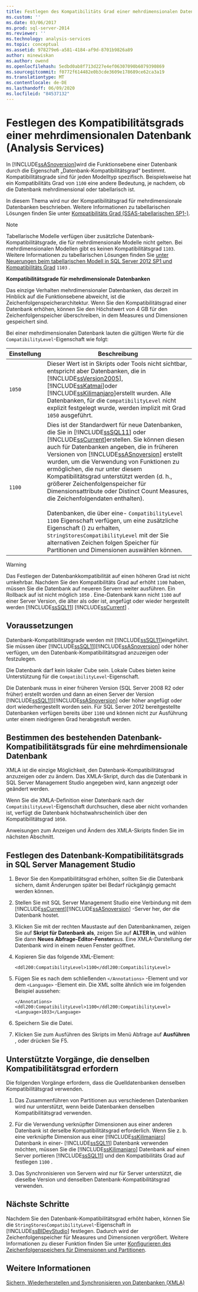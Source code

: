 ```yaml
---
title: Festlegen des Kompatibilitäts Grad einer mehrdimensionalen Datenbank (Analysis Services) | Microsoft-Dokumentation
ms.custom: ''
ms.date: 03/06/2017
ms.prod: sql-server-2014
ms.reviewer: ''
ms.technology: analysis-services
ms.topic: conceptual
ms.assetid: 978279e6-a581-4184-af9d-8701b9826a89
author: minewiskan
ms.author: owend
ms.openlocfilehash: 5edbd0ab8f713d227e4ef06307090b6079390869
ms.sourcegitcommit: f0772f614482e0b3cde3609e178689ce62ca3a19
ms.translationtype: MT
ms.contentlocale: de-DE
ms.lasthandoff: 06/09/2020
ms.locfileid: "84537132"
---
```

# <a name="set-the-compatibility-level-of-a-multidimensional-database-analysis-services"></a>Festlegen des Kompatibilitätsgrads einer mehrdimensionalen Datenbank (Analysis Services)
  In [!INCLUDE[ssASnoversion](../../includes/ssasnoversion-md.md)]wird die Funktionsebene einer Datenbank durch die Eigenschaft „Datenbank-Kompatibilitätsgrad“ bestimmt. Kompatibilitätsgrade sind für jeden Modelltyp spezifisch. Beispielsweise hat ein Kompatibilitäts Grad von `1100` eine andere Bedeutung, je nachdem, ob die Datenbank mehrdimensional oder tabellarisch ist.  
  
 In diesem Thema wird nur der Kompatibilitätsgrad für mehrdimensionale Datenbanken beschrieben. Weitere Informationen zu tabellarischen Lösungen finden Sie unter [Kompatibilitäts Grad &#40;SSAS-tabellarischen SP1-&#41;](../tabular-models/compatibility-level-for-tabular-models-in-analysis-services.md).  
  
> [!NOTE]  
>  Tabellarische Modelle verfügen über zusätzliche Datenbank-Kompatibilitätsgrade, die für mehrdimensionale Modelle nicht gelten. Bei mehrdimensionalen Modellen gibt es keinen Kompatibilitätsgrad `1103`. Weitere Informationen zu tabellarischen Lösungen finden Sie [unter Neuerungen beim tabellarischen Modell in SQL Server 2012 SP1 und Kompatibilitäts Grad](https://go.microsoft.com/fwlink/?LinkId=301727) `1103` .  
  
 **Kompatibilitätsgrade für mehrdimensionale Datenbanken**  
  
 Das einzige Verhalten mehrdimensionaler Datenbanken, das derzeit im Hinblick auf die Funktionsebene abweicht, ist die Zeichenfolgenspeicherarchitektur. Wenn Sie den Kompatibilitätsgrad einer Datenbank erhöhen, können Sie den Höchstwert von 4 GB für den Zeichenfolgenspeicher überschreiben, in dem Measures und Dimensionen gespeichert sind.  
  
 Bei einer mehrdimensionalen Datenbank lauten die gültigen Werte für die `CompatibilityLevel`-Eigenschaft wie folgt:  
  
|Einstellung|Beschreibung|  
|-------------|-----------------|  
|`1050`|Dieser Wert ist in Skripts oder Tools nicht sichtbar, entspricht aber Datenbanken, die in [!INCLUDE[ssVersion2005](../../includes/ssversion2005-md.md)], [!INCLUDE[ssKatmai](../../includes/sskatmai-md.md)]oder [!INCLUDE[ssKilimanjaro](../../includes/sskilimanjaro-md.md)]erstellt wurden. Alle Datenbanken, für die `CompatibilityLevel` nicht explizit festgelegt wurde, werden implizit mit Grad `1050` ausgeführt.|  
|`1100`|Dies ist der Standardwert für neue Datenbanken, die Sie in [!INCLUDE[ssSQL11](../../includes/sssql11-md.md)] oder [!INCLUDE[ssCurrent](../../includes/sscurrent-md.md)]erstellen. Sie können diesen auch für Datenbanken angeben, die in früheren Versionen von [!INCLUDE[ssASnoversion](../../includes/ssasnoversion-md.md)] erstellt wurden, um die Verwendung von Funktionen zu ermöglichen, die nur unter diesem Kompatibilitätsgrad unterstützt werden (d. h., größerer Zeichenfolgenspeicher für Dimensionsattribute oder Distinct Count Measures, die Zeichenfolgendaten enthalten).<br /><br /> Datenbanken, die über eine- `CompatibilityLevel` `1100` Eigenschaft verfügen, um eine zusätzliche Eigenschaft () zu erhalten, `StringStoresCompatibilityLevel` mit der Sie alternativen Zeichen folgen Speicher für Partitionen und Dimensionen auswählen können.|  
  
> [!WARNING]  
>  Das Festlegen der Datenbankkompatibilität auf einen höheren Grad ist nicht umkehrbar. Nachdem Sie den Kompatibilitäts Grad auf erhöht `1100` haben, müssen Sie die Datenbank auf neueren Servern weiter ausführen. Ein Rollback auf ist nicht möglich `1050` . Eine-Datenbank kann nicht `1100` auf einer Server Version, die älter als oder ist, angefügt oder wieder hergestellt werden [!INCLUDE[ssSQL11](../../includes/sssql11-md.md)] [!INCLUDE[ssCurrent](../../includes/sscurrent-md.md)] .  
  
## <a name="prerequisites"></a>Voraussetzungen  
 Datenbank-Kompatibilitätsgrade werden mit [!INCLUDE[ssSQL11](../../includes/sssql11-md.md)]eingeführt. Sie müssen über [!INCLUDE[ssSQL11](../../includes/sssql11-md.md)][!INCLUDE[ssASnoversion](../../includes/ssasnoversion-md.md)] oder höher verfügen, um den Datenbank-Kompatibilitätsgrad anzuzeigen oder festzulegen.  
  
 Die Datenbank darf kein lokaler Cube sein. Lokale Cubes bieten keine Unterstützung für die `CompatibilityLevel`-Eigenschaft.  
  
 Die Datenbank muss in einer früheren Version (SQL Server 2008 R2 oder früher) erstellt worden und dann an einen Server der Version [!INCLUDE[ssSQL11](../../includes/sssql11-md.md)][!INCLUDE[ssASnoversion](../../includes/ssasnoversion-md.md)] oder höher angefügt oder dort wiederhergestellt worden sein. Für SQL Server 2012 bereitgestellte Datenbanken verfügen bereits über `1100` und können nicht zur Ausführung unter einem niedrigeren Grad herabgestuft werden.  
  
## <a name="determine-the-existing-database-compatibility-level-for-a-multidimensional-database"></a>Bestimmen des bestehenden Datenbank-Kompatibilitätsgrads für eine mehrdimensionale Datenbank  
 XMLA ist die einzige Möglichkeit, den Datenbank-Kompatibilitätsgrad anzuzeigen oder zu ändern. Das XMLA-Skript, durch das die Datenbank in SQL Server Management Studio angegeben wird, kann angezeigt oder geändert werden.  
  
 Wenn Sie die XMLA-Definition einer Datenbank nach der `CompatibilityLevel`-Eigenschaft durchsuchen, diese aber nicht vorhanden ist, verfügt die Datenbank höchstwahrscheinlich über den Kompatibilitätsgrad `1050`.  
  
 Anweisungen zum Anzeigen und Ändern des XMLA-Skripts finden Sie im nächsten Abschnitt.  
  
## <a name="set-the-database-compatibility-level-in-sql-server-management-studio"></a>Festlegen des Datenbank-Kompatibilitätsgrads in SQL Server Management Studio  
  
1.  Bevor Sie den Kompatibilitätsgrad erhöhen, sollten Sie die Datenbank sichern, damit Änderungen später bei Bedarf rückgängig gemacht werden können.  
  
2.  Stellen Sie mit SQL Server Management Studio eine Verbindung mit dem [!INCLUDE[ssCurrent](../../includes/sscurrent-md.md)][!INCLUDE[ssASnoversion](../../includes/ssasnoversion-md.md)] -Server her, der die Datenbank hostet.  
  
3.  Klicken Sie mit der rechten Maustaste auf den Datenbanknamen, zeigen Sie auf **Skript für Datenbank als**, zeigen Sie auf **ALTER in**, und wählen Sie dann **Neues Abfrage-Editor-Fenster**aus. Eine XMLA-Darstellung der Datenbank wird in einem neuen Fenster geöffnet.  
  
4.  Kopieren Sie das folgende XML-Element:  
  
    ```  
    <ddl200:CompatibilityLevel>1100</ddl200:CompatibilityLevel>  
    ```  
  
5.  Fügen Sie es nach dem schließenden `</Annotations>` -Element und vor dem `<Language>` -Element ein. Die XML sollte ähnlich wie im folgenden Beispiel aussehen:  
  
    ```  
    </Annotations>  
    <ddl200:CompatibilityLevel>1100</ddl200:CompatibilityLevel>  
    <Language>1033</Language>  
    ```  
  
6.  Speichern Sie die Datei.  
  
7.  Klicken Sie zum Ausführen des Skripts im Menü Abfrage auf **Ausführen** , oder drücken Sie F5.  
  
## <a name="supported-operations-that-require-the-same-compatibility-level"></a>Unterstützte Vorgänge, die denselben Kompatibilitätsgrad erfordern  
 Die folgenden Vorgänge erfordern, dass die Quelldatenbanken denselben Kompatibilitätsgrad verwenden.  
  
1.  Das Zusammenführen von Partitionen aus verschiedenen Datenbanken wird nur unterstützt, wenn beide Datenbanken denselben Kompatibilitätsgrad verwenden.  
  
2.  Für die Verwendung verknüpfter Dimensionen aus einer anderen Datenbank ist derselbe Kompatibilitätsgrad erforderlich. Wenn Sie z. b. eine verknüpfte Dimension aus einer [!INCLUDE[ssKilimanjaro](../../includes/sskilimanjaro-md.md)] Datenbank in einer- [!INCLUDE[ssSQL11](../../includes/sssql11-md.md)] Datenbank verwenden möchten, müssen Sie die [!INCLUDE[ssKilimanjaro](../../includes/sskilimanjaro-md.md)] Datenbank auf einen Server portieren [!INCLUDE[ssSQL11](../../includes/sssql11-md.md)] und den Kompatibilitäts Grad auf festlegen `1100` .  
  
3.  Das Synchronisieren von Servern wird nur für Server unterstützt, die dieselbe Version und denselben Datenbank-Kompatibilitätsgrad verwenden.  
  
## <a name="next-steps"></a>Nächste Schritte  
 Nachdem Sie den Datenbank-Kompatibilitätsgrad erhöht haben, können Sie die `StringStoresCompatibilityLevel`-Eigenschaft in [!INCLUDE[ssBIDevStudio](../../includes/ssbidevstudio-md.md)] festlegen. Dadurch wird der Zeichenfolgenspeicher für Measures und Dimensionen vergrößert. Weitere Informationen zu dieser Funktion finden Sie unter [Konfigurieren des Zeichenfolgenspeichers für Dimensionen und Partitionen](configure-string-storage-for-dimensions-and-partitions.md).  
  
## <a name="see-also"></a>Weitere Informationen  
 [Sichern, Wiederherstellen und Synchronisieren von Datenbanken &#40;XMLA&#41;](../multidimensional-models-scripting-language-assl-xmla/backing-up-restoring-and-synchronizing-databases-xmla.md)  
  
  

